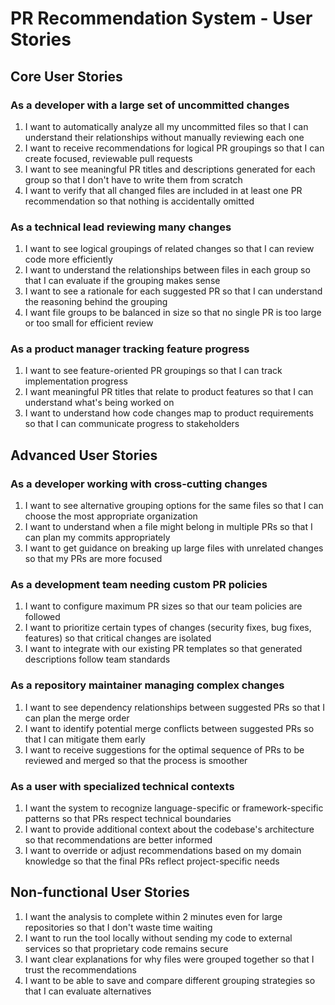 # PR Recommendation System - User Stories

## Core User Stories

### As a developer with a large set of uncommitted changes
1. I want to automatically analyze all my uncommitted files so that I can understand their relationships without manually reviewing each one
2. I want to receive recommendations for logical PR groupings so that I can create focused, reviewable pull requests
3. I want to see meaningful PR titles and descriptions generated for each group so that I don't have to write them from scratch
4. I want to verify that all changed files are included in at least one PR recommendation so that nothing is accidentally omitted

### As a technical lead reviewing many changes
1. I want to see logical groupings of related changes so that I can review code more efficiently
2. I want to understand the relationships between files in each group so that I can evaluate if the grouping makes sense
3. I want to see a rationale for each suggested PR so that I can understand the reasoning behind the grouping
4. I want file groups to be balanced in size so that no single PR is too large or too small for efficient review

### As a product manager tracking feature progress
1. I want to see feature-oriented PR groupings so that I can track implementation progress
2. I want meaningful PR titles that relate to product features so that I can understand what's being worked on
3. I want to understand how code changes map to product requirements so that I can communicate progress to stakeholders

## Advanced User Stories

### As a developer working with cross-cutting changes
1. I want to see alternative grouping options for the same files so that I can choose the most appropriate organization
2. I want to understand when a file might belong in multiple PRs so that I can plan my commits appropriately
3. I want to get guidance on breaking up large files with unrelated changes so that my PRs are more focused

### As a development team needing custom PR policies
1. I want to configure maximum PR sizes so that our team policies are followed
2. I want to prioritize certain types of changes (security fixes, bug fixes, features) so that critical changes are isolated
3. I want to integrate with our existing PR templates so that generated descriptions follow team standards

### As a repository maintainer managing complex changes
1. I want to see dependency relationships between suggested PRs so that I can plan the merge order
2. I want to identify potential merge conflicts between suggested PRs so that I can mitigate them early
3. I want to receive suggestions for the optimal sequence of PRs to be reviewed and merged so that the process is smoother

### As a user with specialized technical contexts
1. I want the system to recognize language-specific or framework-specific patterns so that PRs respect technical boundaries
2. I want to provide additional context about the codebase's architecture so that recommendations are better informed
3. I want to override or adjust recommendations based on my domain knowledge so that the final PRs reflect project-specific needs

## Non-functional User Stories

1. I want the analysis to complete within 2 minutes even for large repositories so that I don't waste time waiting
2. I want to run the tool locally without sending my code to external services so that proprietary code remains secure
3. I want clear explanations for why files were grouped together so that I trust the recommendations
4. I want to be able to save and compare different grouping strategies so that I can evaluate alternatives